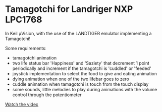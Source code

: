 # Tamagotchi for Landriger NXP LPC1768
In Keil μVision, with the use of the LANDTIGER emulator implementing a Tamagotchi!

Some requirements:
- tamagotchi animation
- two life status bar 'Happiness' and 'Saziety' that decrement 1 point periodically and increment if the tamagotchi is 'cuddled' or 'feeded'
- joystick implementation to select the food to give and eating animation
- dying animation when one of the two lifebar goes to zero
- cuddle animation when tamagotchi is touch from the touch display
- some sounds, little melodies to play during animations with the volume control through the potentiometer

[Watch the video](./video/shortdemo.mp4)